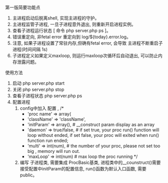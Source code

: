 第一版简要功能点
1. 主进程启动后脱离shell, 实现主进程的守护。
2. 主进程监管子进程, 一旦子进程意外退出, 则重新开启进程实例。
3. 查看子进程运行状态  [ 命令 php server.php ps ]。
4. 错误重定向, 非fetal error 重定向到 log/${today}.error.log。
5. 注意, 如果子进程设置了常驻内存,但确有fetal error, 会导致 主进程不断重启子进程(时间间隔 1s)
6. 子进程定义如果定义maxloop, 则运行maxloop次循环后自动退出, 可以防止内存泄露问题。

使用方法
1. 启动 php server.php start
2. 关闭 php server.php stop
3. 查看子进程状态 php server.php ps
4. 配置进程
	1) config中加入 配置 , 
        /*  
         * 'proc name' => array(
         *  'className' => 'className',
         *  'initParam' => array(),  #  __construct param display as an array
         *  'daemon' => true/false,  # if set true, your proc run() function will loop without ended, if set false, your proc will exited when run() function run ended; 
         *  'multi'  => int(num),    # the number of your proc, please not set too big , memory will run out. 
         *  'maxLoop' => int(num)    # max loop the proc running
         */
    2) 编写 子进程类, 需要集成 ProcBasic基类, 进程类中的__counstruct()需要接受配置中initParam的配置信息,  run()函数为默认入口函数, 需要 public。